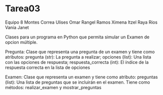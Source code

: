# Tarea03
Equipo 8
Montes Correa Ulises Omar
Rangel Ramos Ximena Itzel
Raya Rios Vania Janet

Clases para un programa en Python que permita simular un Examen de opcion múltiple.

Pregunta: Clase que representa una pregunta de un examen y tiene como atributos: pregunta (str): La pregunta a realizar; opciones (list): Una lista con las opciones de respuesta; respuesta_correcta (int): El índice de la respuesta correcta en la lista de opciones

Examen: Clase que representa un examen y tiene como atributo: preguntas (list): Una lista de preguntas que se incluirán en el examen. Tiene como métodos: realizar_examen y mostrar_preguntas
